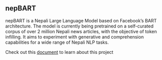 ## nepBART

nepBART is a Nepali Large Language Model based on Facebook’s BART architecture. The model is currently being pretrained on a self-curated corpus of over 2 million Nepali news articles, with the objective of token infilling. It aims to experiment with generative and comprehension capabilities for a wide range of Nepali NLP tasks.

Check out this <a href="report/nepBART.pdf">document</a> to learn about this project
